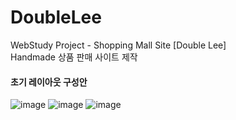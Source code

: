 # DoubleLee
WebStudy Project - Shopping Mall Site [Double Lee] <br>
Handmade 상품 판매 사이트 제작 <br>

<h4>초기 레이아웃 구성안</h4>

![image](https://github.com/solji622/DoubleLee/assets/126930370/abc32451-61e5-4f97-bfc8-cfebdd151ee7)
![image](https://github.com/solji622/DoubleLee/assets/126930370/c53b12b8-ef48-45a8-8ec3-47301b8f8741)
![image](https://github.com/solji622/DoubleLee/assets/126930370/ce222853-f1dc-42e9-a019-365428e201ea)

